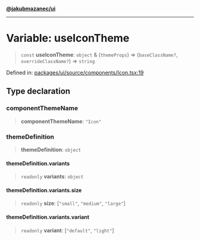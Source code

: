 [**@jakubmazanec/ui**](../README.md)

---

# Variable: useIconTheme

> `const` **useIconTheme**: `object` & (`themeProps`) => (`baseClassName?`, `overrideClassName?`) =>
> `string`

Defined in:
[packages/ui/source/components/Icon.tsx:19](https://github.com/jakubmazanec/tools/blob/d956cf350ae3e6bad1df754a19dfbabb088c1451/packages/ui/source/components/Icon.tsx#L19)

## Type declaration

### componentThemeName

> **componentThemeName**: `"Icon"`

### themeDefinition

> **themeDefinition**: `object`

#### themeDefinition.variants

> `readonly` **variants**: `object`

#### themeDefinition.variants.size

> `readonly` **size**: \[`"small"`, `"medium"`, `"large"`\]

#### themeDefinition.variants.variant

> `readonly` **variant**: \[`"default"`, `"light"`\]
